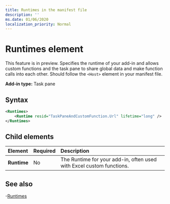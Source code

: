 ```yaml
---
title: Runtimes in the manifest file
description: ''
ms.date: 01/06/2020
localization_priority: Normal
---
```


# Runtimes element

This feature is in preview. Specifies the runtime of your add-in and allows custom functions and the task pane to share global data and make function calls into each other. Should follow the `<Host>` element in your manifest file.

**Add-in type:** Task pane

## Syntax

```XML
<Runtimes>
    <Runtime resid="TaskPaneAndCustomFunction.Url" lifetime="long" />
</Runtimes>
```

## Child elements

|  Element |  Required  |  Description  |
|:-----|:-----|:-----|
|  **Runtime**     | No |  The Runtime for your add-in, often used with Excel custom functions.

## See also

-[Runtimes](runtimes.md)

